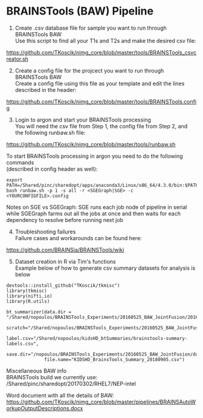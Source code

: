 # BRAINSTools (BAW) Pipeline

1. Create .csv database file for sample you want to run through BRAINSTools BAW  
Use this script to find all your T1s and T2s and make the desired csv file:  

https://github.com/TKoscik/nimg_core/blob/master/tools/BRAINSTools_csvcreator.sh  

2. Create a config file for the projcect you want to run through BRAINSTools BAW   
Create a config file using this file as your template and edit the lines described in the header:  

https://github.com/TKoscik/nimg_core/blob/master/tools/BRAINSTools.config  

3. Login to argon and start your BRAINSTools processing  
You will need the csv file from Step 1, the config file from Step 2, and the following runbaw.sh file:  

https://github.com/TKoscik/nimg_core/blob/master/tools/runbaw.sh  

To start BRAINSTools processing in argon you need to do the following commands  
(described in config header as well):  
```
export PATH=/Shared/pinc/sharedopt/apps/anaconda3/Linux/x86_64/4.3.0/bin:$PATH
bash runbaw.sh -p 1 -s all -r <SGEGraph|SGE> -c <YOURCONFIGFILE>.config
```
Notes on SGE vs SGEGraph: SGE runs each job node of pipeline in serial while SGEGraph farms out all the jobs at 
once and then waits for each dependency to resolve before running next job  

4. Troubleshooting failures  
Failure cases and workarounds can be found here:  

https://github.com/BRAINSia/BRAINSTools/wiki  

5. Dataset creation in R via Tim's functions  
Example below of how to generate csv summary datasets for analysis is below  
```
devtools::install_github("TKoscik/tkmisc")
library(tkmisc)
library(nifti.io)
library(R.utils)

bt_summarizer(data.dir = "/Shared/nopoulos/BRAINSTools_Experiments/20160525_BAW_JointFusion/20160525_Kids_base_Results/KIDSHD",
              scratch="/Shared/nopoulos/BRAINSTools_Experiments/20160525_BAW_JointFusion/data/scratch",
              label.csv="/Shared/nopoulos/kidsHD_btSummaries/brainstools-summary-labels.csv",
              save.dir="/nopoulos/BRAINSTools_Experiments/20160525_BAW_JointFusion/data",
              file.name="KIDSHD_BrainsTools_Summary_20180905.csv")
```

Miscellaneous BAW info  
BRAINSTools build we currently use:  
/Shared/pinc/sharedopt/20170302/RHEL7/NEP-intel  

Word document with all the details of BAW:
https://github.com/TKoscik/nimg_core/blob/master/pipelines/BRAINSAutoWorkupOutputDescriptions.docx


